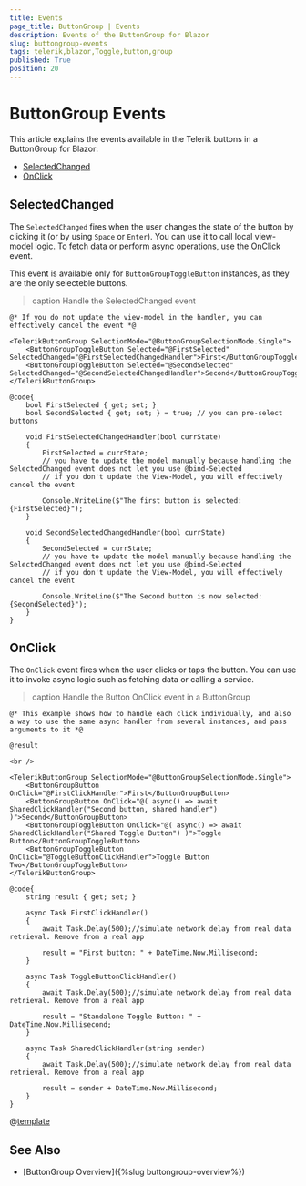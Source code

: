 ```yaml
---
title: Events
page_title: ButtonGroup | Events
description: Events of the ButtonGroup for Blazor
slug: buttongroup-events
tags: telerik,blazor,Toggle,button,group
published: True
position: 20
---
```


# ButtonGroup Events

This article explains the events available in the Telerik buttons in a ButtonGroup for Blazor:

* [SelectedChanged](#selectedchanged)
* [OnClick](#onclick)
 

## SelectedChanged

The `SelectedChanged` fires when the user changes the state of the button by clicking it (or by using `Space` or `Enter`). You can use it to call local view-model logic. To fetch data or perform async operations, use the [OnClick](#onclick) event.

This event is available only for `ButtonGroupToggleButton` instances, as they are the only selecteble buttons.

>caption Handle the SelectedChanged event

````CSHTML
@* If you do not update the view-model in the handler, you can effectively cancel the event *@

<TelerikButtonGroup SelectionMode="@ButtonGroupSelectionMode.Single">
    <ButtonGroupToggleButton Selected="@FirstSelected" SelectedChanged="@FirstSelectedChangedHandler">First</ButtonGroupToggleButton>
    <ButtonGroupToggleButton Selected="@SecondSelected" SelectedChanged="@SecondSelectedChangedHandler">Second</ButtonGroupToggleButton>
</TelerikButtonGroup>

@code{
    bool FirstSelected { get; set; }
    bool SecondSelected { get; set; } = true; // you can pre-select buttons

    void FirstSelectedChangedHandler(bool currState)
    {
        FirstSelected = currState;
        // you have to update the model manually because handling the SelectedChanged event does not let you use @bind-Selected
        // if you don't update the View-Model, you will effectively cancel the event

        Console.WriteLine($"The first button is selected: {FirstSelected}");
    }

    void SecondSelectedChangedHandler(bool currState)
    {
        SecondSelected = currState;
        // you have to update the model manually because handling the SelectedChanged event does not let you use @bind-Selected
        // if you don't update the View-Model, you will effectively cancel the event

        Console.WriteLine($"The Second button is now selected: {SecondSelected}");
    }
}
````


## OnClick 

The `OnClick` event fires when the user clicks or taps the button. You can use it to invoke async logic such as fetching data or calling a service.

>caption Handle the Button OnClick event in a ButtonGroup

````CSHTML
@* This example shows how to handle each click individually, and also a way to use the same async handler from several instances, and pass arguments to it *@ 

@result

<br />

<TelerikButtonGroup SelectionMode="@ButtonGroupSelectionMode.Single">
    <ButtonGroupButton OnClick="@FirstClickHandler">First</ButtonGroupButton>
    <ButtonGroupButton OnClick="@( async() => await SharedClickHandler("Second button, shared handler") )">Second</ButtonGroupButton>
    <ButtonGroupToggleButton OnClick="@( async() => await SharedClickHandler("Shared Toggle Button") )">Toggle Button</ButtonGroupToggleButton>
    <ButtonGroupToggleButton OnClick="@ToggleButtonClickHandler">Toggle Button Two</ButtonGroupToggleButton>
</TelerikButtonGroup>

@code{
    string result { get; set; }

    async Task FirstClickHandler()
    {
        await Task.Delay(500);//simulate network delay from real data retrieval. Remove from a real app

        result = "First button: " + DateTime.Now.Millisecond;
    }

    async Task ToggleButtonClickHandler()
    {
        await Task.Delay(500);//simulate network delay from real data retrieval. Remove from a real app

        result = "Standalone Toggle Button: " + DateTime.Now.Millisecond;
    }

    async Task SharedClickHandler(string sender)
    {
        await Task.Delay(500);//simulate network delay from real data retrieval. Remove from a real app

        result = sender + DateTime.Now.Millisecond;
    }
}
````

@[template](/_contentTemplates/common/general-info.md#event-callback-can-be-async)


## See Also

  * [ButtonGroup Overview]({%slug buttongroup-overview%})
